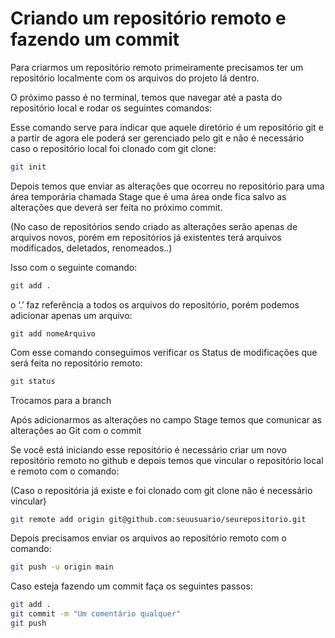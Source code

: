 # Criando um repositório remoto e fazendo um commit

Para criarmos um repositório remoto primeiramente precisamos ter um repositório localmente com os arquivos do projeto lá dentro.

O próximo passo é no terminal, temos que navegar até a pasta do repositório local e rodar os seguintes comandos:

Esse comando serve para indicar que aquele diretório é um repositório git e a partir de agora ele poderá ser gerenciado pelo git e não é necessário caso o repositório local foi clonado com git clone:

```bash
git init
```

Depois temos que enviar as alterações que ocorreu no repositório para uma área temporária chamada Stage que é uma área onde fica salvo as alterações que deverá ser feita no próximo commit.

(No caso de repositórios sendo criado as alterações serão apenas de arquivos novos, porém em repositórios já existentes terá arquivos modificados, deletados, renomeados..) 

Isso com o seguinte comando:

```bash
git add .
```

o ‘.’ faz referência a todos os arquivos do repositório, porém podemos adicionar apenas um arquivo:

`git add nomeArquivo`

Com esse comando conseguimos verificar os Status de modificações que será feita no repositório remoto:

```bash
git status
```

Trocamos para a branch 

Após adicionarmos as alterações no campo Stage temos que comunicar as alterações ao Git com o commit

Se você está iniciando esse repositório é necessário criar um novo repositório remoto no github e depois  temos que vincular o repositório local e remoto com o comando:

(Caso o repositória já existe e foi clonado com git clone não é necessário vincular)

```bash
git remote add origin git@github.com:seuusuario/seurepositorio.git
```

Depois precisamos enviar os arquivos ao repositório remoto com o comando:

```bash
git push -u origin main
```

Caso esteja fazendo um commit faça os seguintes passos:

```bash
git add .
git commit -m "Um comentário qualquer"
git push
```